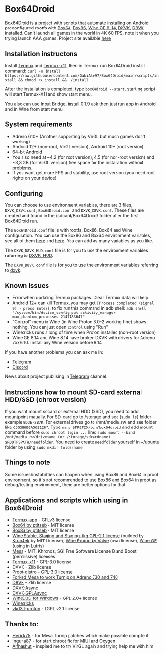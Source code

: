 # Box64Droid
Box64Droid is a project with scripts that automate installing on Android preconfigured rootfs with [Box64](https://github.com/ptitSeb/box64), [Box86](https://github.com/ptitSeb/box86), [Wine GE 8-14](https://github.com/GloriousEggroll/wine-ge-custom), [DXVK](https://github.com/doitsujin/dxvk), [D8VK](https://github.com/AlpyneDreams/d8vk) installed. Can't launch all games in the world in 4K 60 FPS, note it when you trying launch AAA games. Project site available [here](https://ilya114.github.io/Box64Droid/)

## Installation instructons
Install [Termux](https://github.com/termux/termux-app/releases/download/v0.118.0/termux-app_v0.118.0+github-debug_arm64-v8a.apk) and [Termux-x11](https://github.com/Ilya114/Box64Droid/releases/download/stable/app-arm64-v8a-debug.apk), then in Termux run Box64Droid install command: `curl -o install https://raw.githubusercontent.com/GabiAle97/Box64Droid/main/scripts/install && chmod +x install && ./install`

After the installation is completed, type `box64droid --start`, starting script will start Termux-X11 and show start menu.

You also can use Input Bridge, install 0.1.9 apk then just run app in Android and in Wine from start menu

## System requirements 

- Adreno 610+ (Another supporting by VirGL but much games don't working)
- Android 12+ (non-root, VirGL version), Android 10+ (root version)
- 64-bit Android 
- You also need at ~4,2 (for root version), 4,5 (for non-root version) and ~3,3 GB (for VirGL version) free space for the installation without problems.
- If you want get more FPS and stability, use root version (you need root rights on your device)

## Configuring

You can choose to use environment variables, there are 3 files, `DXVK_D8VK.conf`, `Box64Droid.conf` and `DXVK_D8VK.conf`. These files are created and found in the /sdcard/Box64Droid/ folder after the first Box64Droid run.

The `Box64Droid.conf` file is with rootfs, Box86, Box64 and Wine configuration. You can use the Box86 and Box64 environment variables, see all of them [here](https://github.com/ptitSeb/box86/blob/master/docs/USAGE.md#) and [here](https://github.com/ptitSeb/box64/blob/main/docs/USAGE.md). You can add as many variables as you like.

The `DXVK_D8VK_HUD.conf` file is for you to use the environment variables referring to [DXVK_HUD](https://github.com/doitsujin/dxvk#hud).

The `DXVK_D8VK.conf` file is for you to use the environment variables referring to [dxvk](https://github.com/doitsujin/dxvk/blob/master/dxvk.conf).

## Known issues

- Error when updating Termux packages. Clear Termux data will help.
- Android 12+ can kill Termux, you may get `[Process completed (signal 9) - press Enter]`, to fix run this command in adb shell: `adb shell "/system/bin/device_config put activity_manager max_phantom_processes 2147483647"`
- "Control" menu in Wine (in Wine Proton 8.0-2 working fine) shows nothing. You can just open `control` using "Run"
- Winetricks runs a long of time when Proton installed (non-root version)
- Wine GE 8.14 and Wine 8.14 have broken DXVK with drivers for Adreno 7xx/610. Install any Wine version before 8.14 

If you have another problems you can ask me in:

- [Telegram](https://t.me/box64droidchat)
- [Discord](https://discord.gg/XAVATdrCrq)

News about project publising in [Telegram](https://t.me/box64droidch) channel.

## Instructions how to mount SD-card external HDD/SSD (chroot version)

If you want mount sdcard or external HDD (SSD), you need to add mountpoint maually. For SD-card go to /storage and see (`sudo ls`) folder example `8D3E-2B7K`. For external drives go to /mnt/media_rw and see folder like `C3G3H6B8A56212H7`. Type `nano $PREFIX/bin/box64droid` and add mount command before `sudo chroot login ...` line: `sudo mount --bind /mnt/media_rw/drivename (or /storage/sdcardname) $ROOTFSPATH/needfolder`. You need to create `needfolder` yourself in ~/ubuntu folder by using `sudo mkdir foldername` 

## Things to note

Some issues/instabilities can happen when using Box86 and Box64 in proot environment, so it's not recommended to use Box86 and Box64 in proot as debug/testing environment, there are better options for that.

## Applications and scripts which using in Box64Droid
- [Termux-app](https://github.com/termux/termux-app) - GPLv3 license
- [Box64 by ptitseb](https://github.com/ptitSeb/box64) - MIT license
- [Box86 by ptitseb](https://github.com/ptitSeb/box86) - MIT license
- [Wine Stable, Staging and Staging-tkg GPL-2.1 license](https://wiki.winehq.org/Licensing) (builded by [Kron4ek](https://github.com/Kron4ek) by MIT License), [Wine Proton by Valve](https://github.com/ValveSoftware/Proton) (own license), [Wine GE](https://github.com/GloriousEggroll/wine-ge-custom) (using in Lutris)
- [Mesa](https://docs.mesa3d.org/license.html) - MIT, Khronos, SGI Free Software License B and Boost (permissive) licenses
- [Termux-x11](https://github.com/termux/termux-x11) - GPL-3.0 license
- [DXVK](https://github.com/doitsujin/dxvk) - Zlib license
- [Proot-distro](https://github.com/termux/proot-distro) - GPL-3.0 license
- [Forked Mesa to work Turnip on Adreno 730 and 740](https://gitlab.freedesktop.org/Danil/mesa/-/tree/turnip/feature/a7xx-basic-support)
- [D8VK](https://github.com/AlpyneDreams/d8vk) - Zlib license
- [DXVK-Async](https://github.com/Sporif/dxvk-async) 
- [DXVK-GPLAsync](https://gitlab.com/Ph42oN/dxvk-gplasync)
- [WineD3D for Windows](https://fdossena.com/?p=wined3d/index.frag) - GPL-2.0+ license
- [Winetricks](https://wiki.winehq.org/Winetricks)
- [vkd3d-proton](https://github.com/HansKristian-Work/vkd3d-proton) - LGPL v2.1 license

## Thanks to:
- [Herick75](https://github.com/Herick75) - for Mesa Turnip patches which make possible compile it
- [Inguna87](https://github.com/inguna87) - for start chroot fix for MIUI and Oxygen
- [Alfhashut](https://github.com/alfhashut) - inspired me to try VirGL again and trying help me with him
